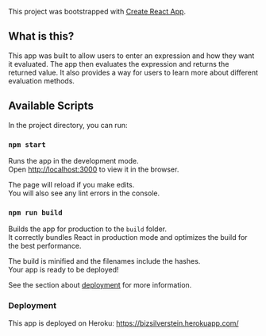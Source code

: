 This project was bootstrapped with [Create React App](https://github.com/facebook/create-react-app).

## What is this?
This app was built to allow users to enter an expression and how they want it evaluated. The app then evaluates the expression and returns the returned value. It also provides a way for users to learn more about different evaluation methods.

## Available Scripts

In the project directory, you can run:

### `npm start`

Runs the app in the development mode.<br>
Open [http://localhost:3000](http://localhost:3000) to view it in the browser.

The page will reload if you make edits.<br>
You will also see any lint errors in the console.

### `npm run build`

Builds the app for production to the `build` folder.<br>
It correctly bundles React in production mode and optimizes the build for the best performance.

The build is minified and the filenames include the hashes.<br>
Your app is ready to be deployed!

See the section about [deployment](https://facebook.github.io/create-react-app/docs/deployment) for more information.

### Deployment

This app is deployed on Heroku: https://bizsilverstein.herokuapp.com/


